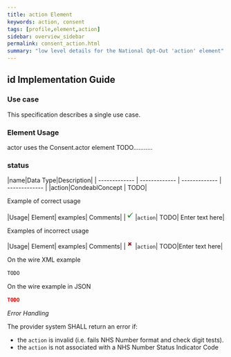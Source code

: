 ```yaml
---
title: action Element
keywords: action, consent
tags: [profile,element,action]
sidebar: overview_sidebar
permalink: consent_action.html
summary: "low level details for the National Opt-Out 'action' element"
---
```

## id Implementation Guide ##

### Use case ###

This specification describes a single use case.

### Element Usage ###

actor uses the Consent.actor element TODO...........

### status ###

|name|Data Type|Description|
| ------------- | ------------- | ------------- | ------------- |
|action|CondeablConcept  | TODO|

Example of correct usage

|Usage| Element| examples| Comments|
|![Tick](images/tick.png)|`action`| TODO| Enter text here|

Examples of incorrect usage

|Usage| Element| examples| Comments|
|![Cross](images/cross.png)|`action`| TODO|Enter text here|


On the wire XML example

```xml
TODO
```

On the wire example in JSON

```json
TODO
```

*Error Handling*

The provider system SHALL return an error if:

- the `action` is invalid (i.e. fails NHS Number format and check digit tests).
- the `action` is not associated with a NHS Number Status Indicator Code




